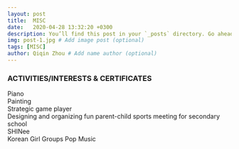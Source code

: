 ```yaml
---
layout: post
title:  MISC
date:   2020-04-28 13:32:20 +0300
description: You’ll find this post in your `_posts` directory. Go ahead and edit it and re-build the site to see your changes. # Add post description (optional)
img: post-1.jpg # Add image post (optional)
tags: [MISC]
author: Qiqin Zhou # Add name author (optional)
---
```

### ACTIVITIES/INTERESTS & CERTIFICATES  
>
Piano  
Painting  
Strategic game player  
Designing and organizing fun parent-child sports meeting for secondary school  
SHINee  
Korean Girl Groups Pop Music  
